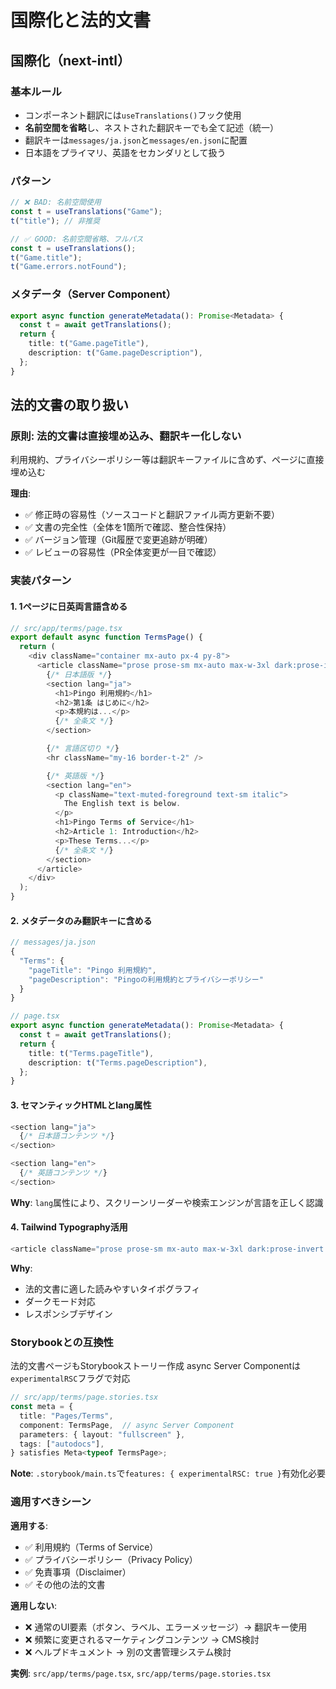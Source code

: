 # 国際化と法的文書

## 国際化（next-intl）

### 基本ルール

- コンポーネント翻訳には`useTranslations()`フック使用
- **名前空間を省略**し、ネストされた翻訳キーでも全て記述（統一）
- 翻訳キーは`messages/ja.json`と`messages/en.json`に配置
- 日本語をプライマリ、英語をセカンダリとして扱う

### パターン

```typescript
// ❌ BAD: 名前空間使用
const t = useTranslations("Game");
t("title"); // 非推奨

// ✅ GOOD: 名前空間省略、フルパス
const t = useTranslations();
t("Game.title");
t("Game.errors.notFound");
```

### メタデータ（Server Component）

```typescript
export async function generateMetadata(): Promise<Metadata> {
  const t = await getTranslations();
  return {
    title: t("Game.pageTitle"),
    description: t("Game.pageDescription"),
  };
}
```

## 法的文書の取り扱い

### 原則: 法的文書は直接埋め込み、翻訳キー化しない

利用規約、プライバシーポリシー等は翻訳キーファイルに含めず、ページに直接埋め込む

**理由**:

- ✅ 修正時の容易性（ソースコードと翻訳ファイル両方更新不要）
- ✅ 文書の完全性（全体を1箇所で確認、整合性保持）
- ✅ バージョン管理（Git履歴で変更追跡が明確）
- ✅ レビューの容易性（PR全体変更が一目で確認）

### 実装パターン

#### 1. 1ページに日英両言語含める

```typescript
// src/app/terms/page.tsx
export default async function TermsPage() {
  return (
    <div className="container mx-auto px-4 py-8">
      <article className="prose prose-sm mx-auto max-w-3xl dark:prose-invert md:prose-base">
        {/* 日本語版 */}
        <section lang="ja">
          <h1>Pingo 利用規約</h1>
          <h2>第1条 はじめに</h2>
          <p>本規約は...</p>
          {/* 全条文 */}
        </section>

        {/* 言語区切り */}
        <hr className="my-16 border-t-2" />

        {/* 英語版 */}
        <section lang="en">
          <p className="text-muted-foreground text-sm italic">
            The English text is below.
          </p>
          <h1>Pingo Terms of Service</h1>
          <h2>Article 1: Introduction</h2>
          <p>These Terms...</p>
          {/* 全条文 */}
        </section>
      </article>
    </div>
  );
}
```

#### 2. メタデータのみ翻訳キーに含める

```typescript
// messages/ja.json
{
  "Terms": {
    "pageTitle": "Pingo 利用規約",
    "pageDescription": "Pingoの利用規約とプライバシーポリシー"
  }
}

// page.tsx
export async function generateMetadata(): Promise<Metadata> {
  const t = await getTranslations();
  return {
    title: t("Terms.pageTitle"),
    description: t("Terms.pageDescription"),
  };
}
```

#### 3. セマンティックHTMLとlang属性

```typescript
<section lang="ja">
  {/* 日本語コンテンツ */}
</section>

<section lang="en">
  {/* 英語コンテンツ */}
</section>
```

**Why**: `lang`属性により、スクリーンリーダーや検索エンジンが言語を正しく認識

#### 4. Tailwind Typography活用

```typescript
<article className="prose prose-sm mx-auto max-w-3xl dark:prose-invert md:prose-base">
```

**Why**:

- 法的文書に適した読みやすいタイポグラフィ
- ダークモード対応
- レスポンシブデザイン

### Storybookとの互換性

法的文書ページもStorybookストーリー作成
async Server Componentは`experimentalRSC`フラグで対応

```typescript
// src/app/terms/page.stories.tsx
const meta = {
  title: "Pages/Terms",
  component: TermsPage,  // async Server Component
  parameters: { layout: "fullscreen" },
  tags: ["autodocs"],
} satisfies Meta<typeof TermsPage>;
```

**Note**: `.storybook/main.ts`で`features: { experimentalRSC: true }`有効化必要

### 適用すべきシーン

**適用する**:

- ✅ 利用規約（Terms of Service）
- ✅ プライバシーポリシー（Privacy Policy）
- ✅ 免責事項（Disclaimer）
- ✅ その他の法的文書

**適用しない**:

- ❌ 通常のUI要素（ボタン、ラベル、エラーメッセージ）→ 翻訳キー使用
- ❌ 頻繁に変更されるマーケティングコンテンツ → CMS検討
- ❌ ヘルプドキュメント → 別の文書管理システム検討

**実例**: `src/app/terms/page.tsx`, `src/app/terms/page.stories.tsx`

